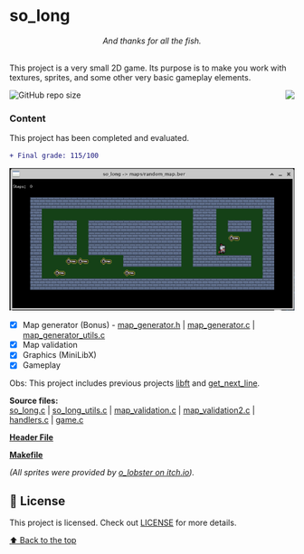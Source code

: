 # so_long
<p align="center"><i>And thanks for all the fish.</i></p><br/>
This project is a very small 2D game.
Its purpose is to make you work with textures, sprites,
and some other very basic gameplay elements.</p>

<img src="https://game.42sp.org.br/static/assets/achievements/so_longm.png" align="right">

![GitHub repo size](https://img.shields.io/github/repo-size/iuricode/README-template?style=for-the-badge)

### Content
This project has been completed and evaluated.
```diff
+ Final grade: 115/100
```
<img src="so_long.png" alt="Thank you for all the fish!" />

- [x] Map generator (Bonus) - [map_generator.h](libs/map_generator.h) | [map_generator.c](srcs/mapgen/map_generator.c) | [map_generator_utils.c](srcs/mapgen/map_generator_utils.c)
- [x] Map validation
- [x] Graphics (MiniLibX)
- [x] Gameplay

Obs: This project includes previous projects [libft](https://github.com/huedits/libft) and [get_next_line](https://github.com/huedits/get_next_line).

**Source files:** \
[so_long.c](srcs/so_long.c)
| [so_long_utils.c](srcs/so_long_utils.c)
| [map_validation.c](srcs/map_validation.c)
| [map_validation2.c](srcs/map_validation2.c)
| [handlers.c](srcs/handlers.c)
| [game.c](srcs/game.c)

**[Header File](libs/so_long.h)**

**[Makefile](Makefile)**

*(All sprites were provided by [o_lobster on itch.io](https://o-lobster.itch.io/simple-dungeon-crawler-16x16-pixel-pack)).*


## 📝 License

This project is licensed. Check out [LICENSE](LICENSE) for more details.

[⬆ Back to the top](#so_long)
